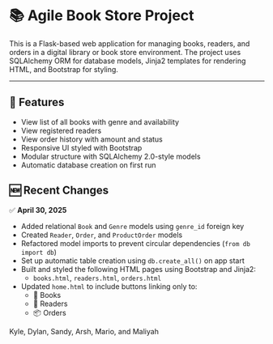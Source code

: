 
# 📚 Agile Book Store Project

This is a Flask-based web application for managing books, readers, and orders in a digital library or book store environment. The project uses SQLAlchemy ORM for database models, Jinja2 templates for rendering HTML, and Bootstrap for styling.

---

## 🚀 Features

- View list of all books with genre and availability
- View registered readers
- View order history with amount and status
- Responsive UI styled with Bootstrap
- Modular structure with SQLAlchemy 2.0-style models
- Automatic database creation on first run

## 🆕 Recent Changes
✅ **April 30, 2025**
- Added relational `Book` and `Genre` models using `genre_id` foreign key
- Created `Reader`, `Order`, and `ProductOrder` models
- Refactored model imports to prevent circular dependencies (`from db import db`)
- Set up automatic table creation using `db.create_all()` on app start
- Built and styled the following HTML pages using Bootstrap and Jinja2:
  - `books.html`, `readers.html`, `orders.html`
- Updated `home.html` to include buttons linking only to:
  - 📘 Books
  - 👥 Readers
  - 📦 Orders

Kyle, Dylan, Sandy, Arsh, Mario, and Maliyah
